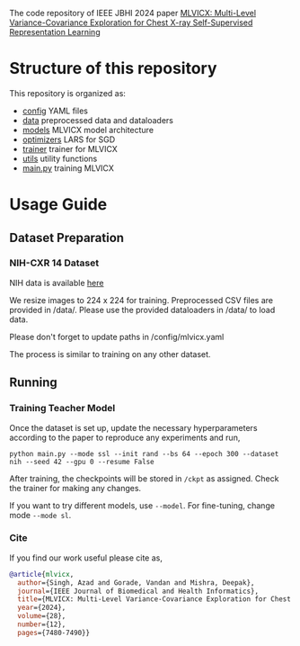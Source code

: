 The code repository of IEEE JBHI 2024 paper [MLVICX: Multi-Level Variance-Covariance Exploration for Chest X-ray Self-Supervised Representation Learning](https://arxiv.org/abs/2403.11504)

# Structure of this repository
This repository is organized as:
- [config](/config/) YAML files
- [data](/data/) preprocessed data and dataloaders
- [models](/models/) MLVICX model architecture
- [optimizers](/optimizers/) LARS for SGD
- [trainer](/trainer/) trainer for MLVICX
- [utils](/utils/) utility functions
- [main.py](/train.py) training MLVICX

# Usage Guide

## Dataset Preparation

### NIH-CXR 14 Dataset

NIH data is available [here]([https://www.dropbox.com/scl/fi/7jrh5ufzxonwj8mswoa5p/kits19.tar.gz?rlkey=gsadmf861vq9wy1h2qni4iyr7&st=9sqc1nlt&dl=0](https://www.kaggle.com/datasets/nih-chest-xrays/data))

We resize images to 224 x 224 for training. Preprocessed CSV files are provided in /data/. Please use the provided dataloaders in /data/ to load data.

Please don't forget to update paths in /config/mlvicx.yaml

The process is similar to training on any other dataset.

## Running
### Training Teacher Model
Once the dataset is set up, update the necessary hyperparameters according to the paper to reproduce any experiments and run,

```
python main.py --mode ssl --init rand --bs 64 --epoch 300 --dataset nih --seed 42 --gpu 0 --resume False 
```

After training, the checkpoints will be stored in ```/ckpt``` as assigned. Check the trainer for making any changes. 

If you want to try different models, use ```--model```. For fine-tuning, change mode ```--mode sl```.

### Cite
If you find our work useful please cite as,
```bib
@article{mlvicx,
  author={Singh, Azad and Gorade, Vandan and Mishra, Deepak},
  journal={IEEE Journal of Biomedical and Health Informatics}, 
  title={MLVICX: Multi-Level Variance-Covariance Exploration for Chest X-Ray Self-Supervised Representation Learning}, 
  year={2024},
  volume={28},
  number={12},
  pages={7480-7490}}
```
